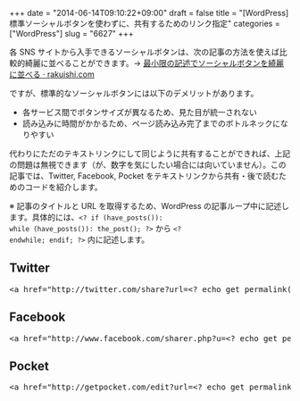 +++
date = "2014-06-14T09:10:22+09:00"
draft = false
title = "[WordPress] 標準ソーシャルボタンを使わずに、共有するためのリンク指定"
categories = ["WordPress"]
slug = "6627"
+++

各 SNS サイトから入手できるソーシャルボタンは、次の記事の方法を使えば比較的綺麗に並べることができます。&rarr; <a href="http://rakuishi.com/archives/6621" target="_blank">最小限の記述でソーシャルボタンを綺麗に並べる · rakuishi.com</a>

ですが、標準的なソーシャルボタンには以下のデメリットがあります。

<ul>
<li>各サービス間でボタンサイズが異なるため、見た目が統一されない</li>
<li>読み込みに時間がかかるため、ページ読み込み完了までのボトルネックになりやすい</li>
</ul>

代わりにただのテキストリンクにして同じように共有することができれば、上記の問題は無視できます（が、数字を気にしたい場合には向いていません）。この記事では、Twitter, Facebook, Pocket をテキストリンクから共有・後で読むためのコードを紹介します。

※ 記事のタイトルと URL を取得するため、WordPress の記事ループ中に記述します。具体的には、<code>&lt;? if (have_posts()): while (have_posts()): the_post(); ?&gt;</code> から <code>&lt;? endwhile; endif; ?&gt;</code> 内に記述します。

<h2>Twitter</h2>

<pre class="prettyprint">&lt;a href="http://twitter.com/share?url=&lt;? echo get_permalink(); ?&gt;&text=&lt;? echo get_the_title(); ?&gt;" onclick="javascript:window.open(this.href, '', 'menubar=no,toolbar=no,height=300,width=600');return false;"&gt;Twitter&lt;/a&gt;</pre>

<h2>Facebook</h2>

<pre class="prettyprint">&lt;a href="http://www.facebook.com/sharer.php?u=&lt;? echo get_permalink(); ?&gt;" onclick="javascript:window.open(this.href, '', 'menubar=no,toolbar=no,height=300,width=600');return false;"&gt;Facebook&lt;/a&gt;</pre>

<h2>Pocket</h2>

<pre class="prettyprint">&lt;a href="http://getpocket.com/edit?url=&lt;? echo get_permalink(); ?&gt;&title=&lt;? echo get_the_title(); ?&gt;" onclick="javascript:window.open(this.href, '', 'menubar=no,toolbar=no,scrollbars=yes,height=300,width=600');return false;"&gt;Pocket&lt;/a&gt;</pre>
